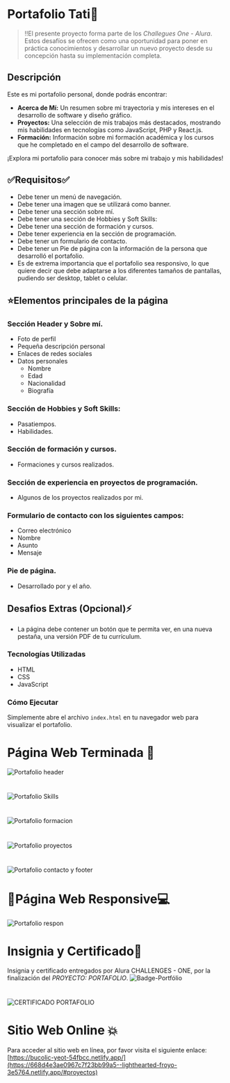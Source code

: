 # Portafolio Tati🌸​

>‼️El presente proyecto forma parte de los <em>Challegues One - Alura</em>. Estos desafíos se ofrecen como una oportunidad para poner en práctica conocimientos y desarrollar un nuevo proyecto desde su concepción hasta su implementación completa.

## Descripción

Este es mi portafolio personal, donde podrás encontrar:

- **Acerca de Mí:** Un resumen sobre mi trayectoria y mis intereses en el desarrollo de software y diseño gráfico.
- **Proyectos:** Una selección de mis trabajos más destacados, mostrando mis habilidades en tecnologías como JavaScript, PHP y React.js.
- **Formación:** Información sobre mi formación académica y los cursos que he completado en el campo del desarrollo de software.

¡Explora mi portafolio para conocer más sobre mi trabajo y mis habilidades!

## ✅Requisitos✅

* Debe tener un menú de navegación.
* Debe tener una imagen que se utilizará como banner.
* Debe tener una sección sobre mí.
* Debe tener una sección de Hobbies y Soft Skills:
* Debe tener una sección de formación y cursos.
* Debe tener experiencia en la sección de programación.
* Debe tener un formulario de contacto.
* Debe tener un Pie de página con la información de la persona que desarrolló el portafolio.
* Es de extrema importancia que el portafolio sea responsivo, lo que quiere decir que debe adaptarse a los diferentes tamaños de pantallas, pudiendo ser desktop, tablet o celular.

## ⭐Elementos principales de la página
  
### Sección Header y Sobre mí.
- Foto de perfil
- Pequeña descripción personal
- Enlaces de redes sociales
- Datos personales
    * Nombre
    * Edad
    * Nacionalidad
    * Biografía
### Sección de Hobbies y Soft Skills:
  - Pasatiempos.
  - Habilidades.
### Sección de formación y cursos.
  - Formaciones y cursos realizados.
### Sección de experiencia en proyectos de programación.
  - Algunos de los proyectos realizados por mi.
### Formulario de contacto con los siguientes campos:
  - Correo electrónico
  - Nombre
  - Asunto
  - Mensaje
### Pie de página.
- Desarrollado por y el año.

## Desafios Extras (Opcional)⚡

  * La página debe contener un botón que te permita ver, en una nueva pestaña, una versión PDF de tu currículum.

### Tecnologías Utilizadas

  * HTML
  * CSS
  * JavaScript

### Cómo Ejecutar

<p>Simplemente abre el archivo <code>index.html</code> en tu navegador web para visualizar el portafolio.</p>

# Página Web Terminada 💯
![Portafolio header](https://github.com/ValenciaTatiana/Portafolio/assets/157426277/13b098f5-e628-45ae-a5a8-f6a68d8cf97c)
#
![Portafolio Skills](https://github.com/ValenciaTatiana/Portafolio/assets/157426277/2bd5ce98-3706-4866-a7bb-09c6c0bc8182)
#
![Portafolio formacion](https://github.com/ValenciaTatiana/Portafolio/assets/157426277/f87d61da-a71d-491b-8025-77cc45b1b10a)
#
![Portafolio proyectos](https://github.com/ValenciaTatiana/Portafolio/assets/157426277/21e10762-0a5a-4646-95ac-90858f944f45)
#
![Portafolio contacto y footer](https://github.com/ValenciaTatiana/Portafolio/assets/157426277/875d93ae-acc4-4bdd-b5e8-cfbcc3284253)

# 📲Página Web Responsive💻
![Portafolio respon](https://github.com/ValenciaTatiana/Portafolio/assets/157426277/d6bf9daa-321f-44d6-a9f8-1a3eb8415a1b)

# Insignia y Certificado🏅
Insignia y certificado entregados por Alura CHALLENGES - ONE, por la finalización del *PROYECTO: PORTAFOLIO*.
![Badge-Portfólio](https://github.com/ValenciaTatiana/Portafolio/assets/157426277/d83e0489-da5e-4a25-9189-91ad07634132)
#
![CERTIFICADO PORTAFOLIO](https://github.com/ValenciaTatiana/Portafolio/assets/157426277/37cf7ce9-d957-4602-94cf-13f5f3694a55)

# Sitio Web Online 💥
Para acceder al sitio web en línea, por favor visita el siguiente enlace: [https://bucolic-yeot-54fbcc.netlify.app/](https://668d4e3ae0967c7f23bb99a5--lighthearted-froyo-3e5764.netlify.app/#proyectos)
